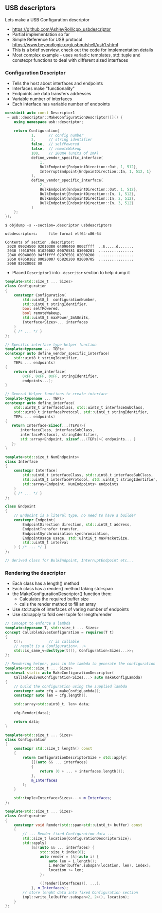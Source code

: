 
## USB descriptors

Lets make a USB Configuration descriptor

- https://github.com/AshleyRoll/cpp_usbdescriptor
- Partial implementation so far
- Simple Reference for USB protocol
  https://www.beyondlogic.org/usbnutshell/usb1.shtml
- This is a brief overview, check out the code for implementation details
  <!-- .element: class="fragment" -->
- Most complex example - uses variadic templates, std::tuple and
  constexpr functions to deal with different sized interfaces
  <!-- .element: class="fragment" -->



<!-- down -->
### Configuration Descriptor

- Tells the host about interfaces and endpoints
  <!-- .element: class="fragment" -->
- Interfaces make "functionality"
  <!-- .element: class="fragment" -->
- Endpoints are data transfers addresses
  <!-- .element: class="fragment" -->
- Variable number of interfaces
  <!-- .element: class="fragment" -->
- Each interface has variable number of endpoints
  <!-- .element: class="fragment" -->



<!-- down -->
```C++
constinit auto const Descriptor1
 = usb::descriptor::MakeConfigurationDescriptor([]() {
    using namespace usb::descriptor;

    return Configuration{
            1,      // config number
            3,      // string identifier
            false,  // selfPowered
            false,  // remoteWakeup
            100,    // 200mA (units of 2mA)
            define_vendor_specific_interface(
                1,
                BulkEndpoint{EndpointDirection::Out, 1, 512},
                InterruptEndpoint{EndpointDirection::In, 1, 512, 1}
            ),
            define_vendor_specific_interface(
                2,
                BulkEndpoint{EndpointDirection::Out, 1, 512},
                BulkEndpoint{EndpointDirection::In, 1, 512},
                BulkEndpoint{EndpointDirection::In, 2, 512},
                BulkEndpoint{EndpointDirection::In, 3, 512}
            )
    };
});
```
<!-- .element: class="r-stretch" -->



<!-- down -->

```text
$ objdump -s --section=.descriptor usbdescriptors

usbdescriptors:     file format elf64-x86-64

Contents of section .descriptor:
 2020 09024500 02010380 64090400 0002ffff  ..E.....d.......
 2030 ff010705 01020002 00070581 03000201  ................
 2040 09040000 04ffffff 02070501 02000200  ................
 2050 07058102 00020007 05820200 02000705  ................
 2060 83020002 00
 ```
 - Placed `Descriptor1` into `.descritor` section to help dump it



<!-- down -->
```C++
template<std::size_t ... Sizes>
class Configuration
{
    constexpr Configuration(
        std::uint8_t  configurationNumber,
        std::uint8_t stringIdentifier,
        bool selfPowered,
        bool remoteWakeup,
        std::uint8_t maxPower_2mAUnits,
        Interface<Sizes>... interfaces
    )
    { /* ... */ }
};
```



<!-- down -->
```C++
// Specific interface type helper function
template<typename ... TEPs>
constexpr auto define_vendor_specific_interface(
    std::uint8_t stringIdentifier,
    TEPs ... endpoints)
{
    return define_interface(
        0xFF, 0xFF, 0xFF, stringIdentifier,
        endpoints...);
}

// General Helper functions to create interface
template<typename ... TEPs>
constexpr auto define_interface(
    std::uint8_t interfaceClass, std::uint8_t interfaceSubClass,
    std::uint8_t interfaceProtocol, std::uint8_t stringIdentifier,
    TEPs ... endpoints)
{
   return Interface<sizeof...(TEPs)>{
       interfaceClass, interfaceSubClass,
       interfaceProtocol, stringIdentifier,
       std::array<Endpoint, sizeof...(TEPs)>{ endpoints... }
   };
}
```
<!-- .element: class="r-stretch" -->



<!-- down -->
```C++
template<std::size_t NumEndpoints>
class Interface
{
    constexpr Interface(
        std::uint8_t interfaceClass, std::uint8_t interfaceSubClass,
        std::uint8_t interfaceProtocol, std::uint8_t stringIdentifier,
        std::array<Endpoint, NumEndpoints> endpoints
    )
    { /* ... */ }
};

class Endpoint
{
    // Endpoint is a literal type, no need to have a builder
    constexpr Endpoint(
        EndpointDirection direction, std::uint8_t address,
        EndpointTransfer transfer,
        EndpointSynchronisation synchronisation,
        EndpointUsage usage, std::uint16_t maxPacketSize,
        std::uint8_t interval
    ) { /* ... */ }
};

// derived class for BulkEndpoint, InterruptEndpoint etc...
```
<!-- .element: class="r-stretch" -->



<!-- down -->
### Rendering the descriptor

- Each class has a length() method
  <!-- .element: class="fragment" -->
- Each class has a render() method taking std::span
  <!-- .element: class="fragment" -->
- the MakeConfigurationDescriptor() function then:
  <!-- .element: class="fragment" -->
  - Calculates the required buffer size
  <!-- .element: class="fragment" -->
  - calls the render method to fill an array
  <!-- .element: class="fragment" -->
- Use std::tuple of interfaces of varing number of endpoints
  <!-- .element: class="fragment" -->
- Use std::apply to fold over tuple for length/render
  <!-- .element: class="fragment" -->



<!-- down -->
```C++
// Concept to enforce a lambda
template<typename T, std::size_t ... Sizes>
concept CallableGivesConfiguration = requires(T t)
{
    t();            // is callable
    // result is a Configuration<...>
    std::is_same_v<decltype(t()), Configuration<Sizes...>>;
};

// Rendering helper, pass in the lambda to generate the configuration
template<std::size_t ... Sizes>
consteval static auto MakeConfigurationDescriptor(
    CallableGivesConfiguration<Sizes...> auto makeConfigLambda)
{
    // build the configuration using the supplied lambda
    constexpr auto cfg = makeConfigLambda();
    constexpr auto len = cfg.length();

    std::array<std::uint8_t, len> data;

    cfg.Render(data);

    return data;
}
```
<!-- .element: class="r-stretch" -->



<!-- down -->
```C++
template<std::size_t ... Sizes>
class Configuration
{
    constexpr std::size_t length() const
    {
        return ConfigurationDescriptorSize + std::apply(
            [](auto && ... interfaces)
            {
                return (0 + ... + interfaces.length());
            },
            m_Interfaces
        );
    }

    std::tuple<Interface<Sizes>...> m_Interfaces;
};
```
<!-- .element: class="r-stretch" -->



<!-- down -->
```C++
template<std::size_t ... Sizes>
class Configuration
{
    constexpr void Render(std::span<std::uint8_t> buffer) const
    {
        // ... Render fixed Configuration data ...
        std::size_t location{ConfigurationDescriptorSize};
        std::apply(
            [&](auto && ... interfaces) {
                std::size_t index{0};
                auto render = [&](auto i) {
                    auto len = i.length();
                    i.Render(buffer.subspan(location, len), index);
                    location += len;
                };

                ((render(interfaces)), ...);
            }, m_Interfaces);
        // store lenght data into fixed Configuration section
        impl::write_le(buffer.subspan<2, 2>(), location);
    }
};
```
<!-- .element: class="r-stretch" -->

